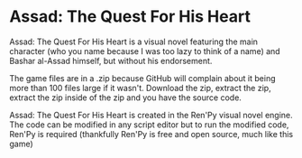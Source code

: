 # Assad: The Quest For His Heart
Assad: The Quest For His Heart is a visual novel featuring the main character (who you name because I was too lazy to think of a name) and Bashar al-Assad himself, but without his endorsement.

The game files are in a .zip because GitHub will complain about it being more than 100 files large if it wasn't. Download the zip, extract the zip, extract the zip inside of the zip and you have the source code.

Assad: The Quest For His Heart is created in the Ren'Py visual novel engine. The code can be modified in any script editor but to run the modified code, Ren'Py is required (thankfully Ren'Py is free and open source, much like this game)
